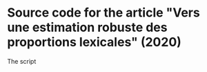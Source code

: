 # Source code for the article "Vers une estimation robuste des proportions lexicales" (2020)

The script 
